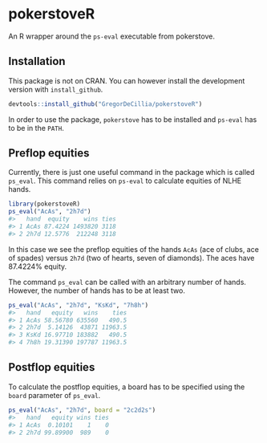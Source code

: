 
<!-- README.md is generated from README.Rmd. Please edit that file -->
pokerstoveR
===========

An R wrapper around the `ps-eval` executable from pokerstove.

Installation
------------

This package is not on CRAN. You can however install the development version with `install_github`.

``` r
devtools::install_github("GregorDeCillia/pokerstoveR")
```

In order to use the package, `pokerstove` has to be installed and `ps-eval` has to be in the `PATH`.

Preflop equities
----------------

Currently, there is just one useful command in the package which is called `ps_eval`. This command relies on `ps-eval` to calculate equities of NLHE hands.

``` r
library(pokerstoveR)
ps_eval("AcAs", "2h7d")
#>   hand  equity    wins ties
#> 1 AcAs 87.4224 1493820 3118
#> 2 2h7d 12.5776  212248 3118
```

In this case we see the preflop equities of the hands `AcAs` (ace of clubs, ace of spades) versus `2h7d` (two of hearts, seven of diamonds). The aces have 87.4224% equity.

The command `ps_eval` can be called with an arbitrary number of hands. However, the number of hands has to be at least two.

``` r
ps_eval("AcAs", "2h7d", "KsKd", "7h8h")
#>   hand   equity   wins    ties
#> 1 AcAs 58.56780 635560   490.5
#> 2 2h7d  5.14126  43871 11963.5
#> 3 KsKd 16.97710 183882   490.5
#> 4 7h8h 19.31390 197787 11963.5
```

Postflop equities
-----------------

To calculate the postflop equities, a board has to be specified using the `board` parameter of `ps_eval`.

``` r
ps_eval("AcAs", "2h7d", board = "2c2d2s")
#>   hand   equity wins ties
#> 1 AcAs  0.10101    1    0
#> 2 2h7d 99.89900  989    0
```
